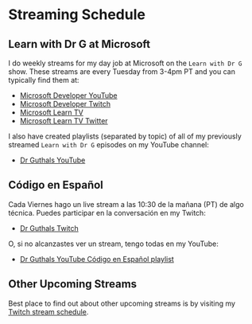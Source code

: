# Streaming Schedule

## Learn with Dr G at Microsoft

I do weekly streams for my day job at Microsoft on the `Learn with Dr G` show. These streams are every Tuesday from 3-4pm PT and you can typically find them at:  
- [Microsoft Developer YouTube](https://www.youtube.com/playlist?list=PLlrxD0HtieHgJdiA08EVViP8D6hfDRXx8)
- [Microsoft Developer Twitch](https://www.twitch.tv/microsoftdeveloper)
- [Microsoft Learn TV](https://docs.microsoft.com/learn/tv)
- [Microsoft Learn TV Twitter](https://twitter.com/learntv)

I also have created playlists (separated by topic) of all of my previously streamed `Learn with Dr G` episodes on my YouTube channel:
- [Dr Guthals YouTube](https://www.youtube.com/channel/UCgvODZ135iGUbhqE9bSjVSg)

## Código en Español

Cada Viernes hago un live stream a las 10:30 de la mañana (PT) de algo técnica. Puedes participar en la conversación en my Twitch:
- [Dr Guthals Twitch](https://twitch.tv/drguthals)

O, si no alcanzastes ver un stream, tengo todas en my YouTube:
- [Dr Guthals YouTube Código en Español playlist](https://www.youtube.com/channel/UCgvODZ135iGUbhqE9bSjVSg/playlists?view=50&sort=dd&shelf_id=5)

## Other Upcoming Streams

Best place to find out about other upcoming streams is by visiting my [Twitch stream schedule](https://www.twitch.tv/drguthals/schedule).
